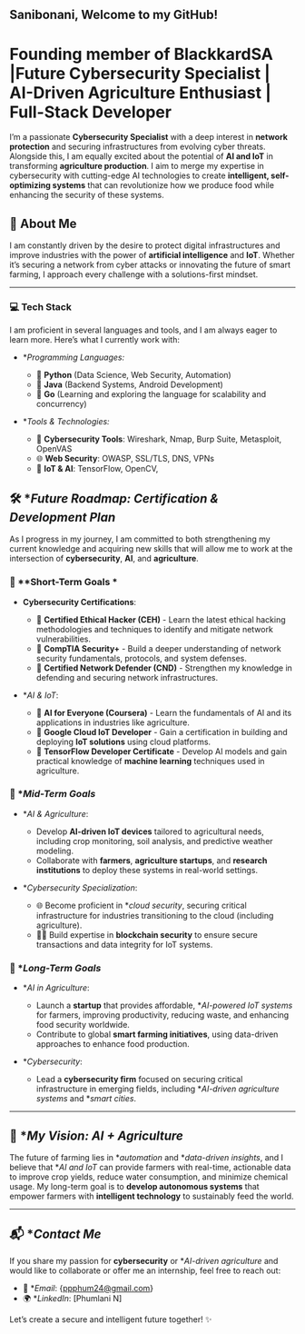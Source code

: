 ## Sanibonani, Welcome to my GitHub! 

# Founding member of BlackkardSA |Future Cybersecurity Specialist | AI-Driven Agriculture Enthusiast | Full-Stack Developer

  
I’m a passionate **Cybersecurity Specialist** with a deep interest in **network protection** and securing infrastructures from evolving cyber threats. Alongside this, I am equally excited about the potential of **AI and IoT** in transforming **agriculture production**. I aim to merge my expertise in cybersecurity with cutting-edge AI technologies to create **intelligent, self-optimizing systems** that can revolutionize how we produce food while enhancing the security of these systems.

## 🚀 **About Me**
I am constantly driven by the desire to protect digital infrastructures and improve industries with the power of **artificial intelligence** and **IoT**. Whether it’s securing a network from cyber attacks or innovating the future of smart farming, I approach every challenge with a solutions-first mindset.

---

### 💻 Tech Stack
I am proficient in several languages and tools, and I am always eager to learn more. Here’s what I currently work with:

- **Programming Languages:*
  - 🔹 **Python** (Data Science, Web Security, Automation)
  - 🔹 **Java** (Backend Systems, Android Development)
  - 🔹 **Go** (Learning and exploring the language for scalability and concurrency)

- **Tools & Technologies:*
  - 🔐 **Cybersecurity Tools**: Wireshark, Nmap, Burp Suite, Metasploit, OpenVAS
  - 🌐 **Web Security**: OWASP, SSL/TLS, DNS, VPNs
  - 📡 **IoT & AI**: TensorFlow, OpenCV, 


## 🛠️ **Future Roadmap: Certification & Development Plan*

As I progress in my journey, I am committed to both strengthening my current knowledge and acquiring new skills that will allow me to work at the intersection of **cybersecurity**, **AI**, and **agriculture**.

### 📅 **Short-Term Goals *

- **Cybersecurity Certifications**:
  - 📜 **Certified Ethical Hacker (CEH)** - Learn the latest ethical hacking methodologies and techniques to identify and mitigate network vulnerabilities.
  - 📜 **CompTIA Security+** - Build a deeper understanding of network security fundamentals, protocols, and system defenses.
  - 📜 **Certified Network Defender (CND)** - Strengthen my knowledge in defending and securing network infrastructures.

- **AI & IoT*:
  - 📜 **AI for Everyone (Coursera)** - Learn the fundamentals of AI and its applications in industries like agriculture.
  - 📜 **Google Cloud IoT Developer** - Gain a certification in building and deploying **IoT solutions** using cloud platforms.
  - 📜 **TensorFlow Developer Certificate** - Develop AI models and gain practical knowledge of **machine learning** techniques used in agriculture.

### 📅 **Mid-Term Goals*

- **AI & Agriculture*:
  - Develop **AI-driven IoT devices** tailored to agricultural needs, including crop monitoring, soil analysis, and predictive weather modeling.
  - Collaborate with **farmers**, **agriculture startups**, and **research institutions** to deploy these systems in real-world settings.
  
- **Cybersecurity Specialization*:
  - 🌐 Become proficient in **cloud security*, securing critical infrastructure for industries transitioning to the cloud (including agriculture).
  - 👨‍💻 Build expertise in **blockchain security** to ensure secure transactions and data integrity for IoT systems.

### 📅 **Long-Term Goals*

- **AI in Agriculture*: 
  - Launch a **startup** that provides affordable, **AI-powered IoT systems* for farmers, improving productivity, reducing waste, and enhancing food security worldwide.
  - Contribute to global **smart farming initiatives**, using data-driven approaches to enhance food production.

- **Cybersecurity*:
  - Lead a **cybersecurity firm** focused on securing critical infrastructure in emerging fields, including **AI-driven agriculture systems* and **smart cities*.

---

## 🌱 **My Vision: AI + Agriculture*
The future of farming lies in **automation* and **data-driven insights*, and I believe that **AI and IoT* can provide farmers with real-time, actionable data to improve crop yields, reduce water consumption, and minimize chemical usage. My long-term goal is to **develop autonomous systems** that empower farmers with **intelligent technology** to sustainably feed the world.


---

## 📬 **Contact Me*
If you share my passion for **cybersecurity** or **AI-driven agriculture* and would like to collaborate or offer me an internship, feel free to reach out:

- 📧 **Email*: {ppphum24@gmail.com}
- 🌍 **LinkedIn*: [Phumlani N]

Let’s create a secure and intelligent future together! ✨








